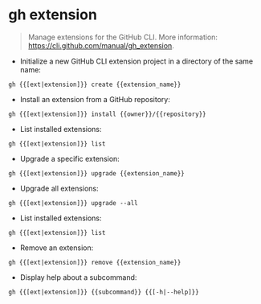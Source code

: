 # gh extension

> Manage extensions for the GitHub CLI.
> More information: <https://cli.github.com/manual/gh_extension>.

- Initialize a new GitHub CLI extension project in a directory of the same name:

`gh {{[ext|extension]}} create {{extension_name}}`

- Install an extension from a GitHub repository:

`gh {{[ext|extension]}} install {{owner}}/{{repository}}`

- List installed extensions:

`gh {{[ext|extension]}} list`

- Upgrade a specific extension:

`gh {{[ext|extension]}} upgrade {{extension_name}}`

- Upgrade all extensions:

`gh {{[ext|extension]}} upgrade --all`

- List installed extensions:

`gh {{[ext|extension]}} list`

- Remove an extension:

`gh {{[ext|extension]}} remove {{extension_name}}`

- Display help about a subcommand:

`gh {{[ext|extension]}} {{subcommand}} {{[-h|--help]}}`
